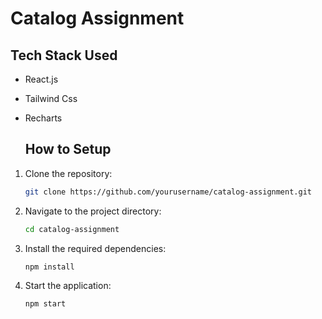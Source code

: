 # Catalog Assignment

## Tech Stack Used

- React.js
- Tailwind Css
- Recharts

  ## How to Setup

1. Clone the repository:
   ```bash
   git clone https://github.com/yourusername/catalog-assignment.git
   ```
2. Navigate to the project directory:
   ```bash
   cd catalog-assignment
   ```
3. Install the required dependencies:
   ```bash
   npm install
   ```
4. Start the application:
   ```bash
   npm start
   ```
